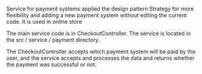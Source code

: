 <p>Service for payment systems applied the design pattern Strategy for more flexibility and adding 
a new payment system without editing the current code. It is used in  online store</p>
<p>The main service code is  in  CheckoutController. The service  is located in the src / service / payment directory. </p>
<p>The CheckoutController accepts which payment system will be paid by the user, and the service  accepts and processes the data and returns whether the payment was successful or not.</p>